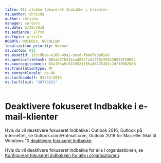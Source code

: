 ```yaml
---
title: 911 slukke fokuseret Indbakke i klienten
ms.author: chrisda
author: chrisda
manager: serdars
ms.date: 5/30/2018
ms.audience: ITPro
ms.topic: article
ROBOTS: NOINDEX, NOFOLLOW
localization_priority: Normal
ms.custom: 911
ms.assetid: 192cdbaa-e106-49a1-9ecd-f6a6fa3a05a0
ms.openlocfilehash: 88eab97b414aad852fa41ff8c594236940fb966c
ms.sourcegitcommit: 03a156a9c9740521155a30775492c7dff0982588
ms.translationtype: MT
ms.contentlocale: da-DK
ms.lasthandoff: 03/22/2019
ms.locfileid: "30773521"
---
```

# <a name="turn-off-focused-inbox-in-email-clients"></a>Deaktivere fokuseret Indbakke i e-mail-klienter

Hvis du vil deaktivere fokuseret Indbakke i Outlook 2016, Outlook på internettet, se Outlook.com/Hotmail.com, Outlook 2016 for Mac eller Mail til Windows 10 [deaktivere fokuseret Indbakke](https://support.office.com/article/f714d94d-9e63-4217-9ccb-6cb2986aa1b2.aspx).
  
Hvis du vil deaktivere fokuseret Indbakke for alle i organisationen, se [Konfigurere fokuseret indbakken for alle i organisationen](https://support.office.com/article/613a845c-4b71-41de-b331-acdcf5b6625d.aspx).
  

